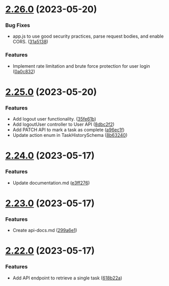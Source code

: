 # [2.26.0](https://github.com/hossainchisty/Task-Tracking-Tool/compare/v2.25.0...v2.26.0) (2023-05-20)


### Bug Fixes

* app.js to use good security practices, parse request bodies, and enable CORS. ([31a5138](https://github.com/hossainchisty/Task-Tracking-Tool/commit/31a5138d29e118e5364e92c21f0a69f0f33ae192))


### Features

* Implement rate limitation and brute force protection for user login ([0a0c832](https://github.com/hossainchisty/Task-Tracking-Tool/commit/0a0c832737d44c672b22eb06f2e574bdd90c4dec))



# [2.25.0](https://github.com/hossainchisty/Task-Tracking-Tool/compare/v2.24.0...v2.25.0) (2023-05-20)


### Features

* Add logout user functionality. ([35fe61b](https://github.com/hossainchisty/Task-Tracking-Tool/commit/35fe61b0a54c3676fcb08c9de5125f4276d99727))
* Add logoutUser controller to User API ([8dbc2f2](https://github.com/hossainchisty/Task-Tracking-Tool/commit/8dbc2f2f5d6ae2a85c731cfaf74daddb66652a8f))
* Add PATCH API to mark a task as complete ([a96ec1f](https://github.com/hossainchisty/Task-Tracking-Tool/commit/a96ec1f2295f7fce31b7893cd31df9a97258cb05))
* Update action enum in TaskHistorySchema ([8b63240](https://github.com/hossainchisty/Task-Tracking-Tool/commit/8b6324049e438dec2a86fd98f715d771c3cf2621))



# [2.24.0](https://github.com/hossainchisty/Task-Tracking-Tool/compare/v2.23.0...v2.24.0) (2023-05-17)


### Features

* Update documentation.md ([e3ff276](https://github.com/hossainchisty/Task-Tracking-Tool/commit/e3ff27605e96631bfcd010d5f1a44534aaa4bfae))



# [2.23.0](https://github.com/hossainchisty/Task-Tracking-Tool/compare/v2.22.0...v2.23.0) (2023-05-17)


### Features

* Create api-docs.md ([299a6e1](https://github.com/hossainchisty/Task-Tracking-Tool/commit/299a6e1b7c4298c79361b6edeba70139b1f7abcc))



# [2.22.0](https://github.com/hossainchisty/Task-Tracking-Tool/compare/v2.21.0...v2.22.0) (2023-05-17)


### Features

* Add API endpoint to retrieve a single task ([618b22a](https://github.com/hossainchisty/Task-Tracking-Tool/commit/618b22a64eaaf16a52b9d842aa2f29fecccca58b))



